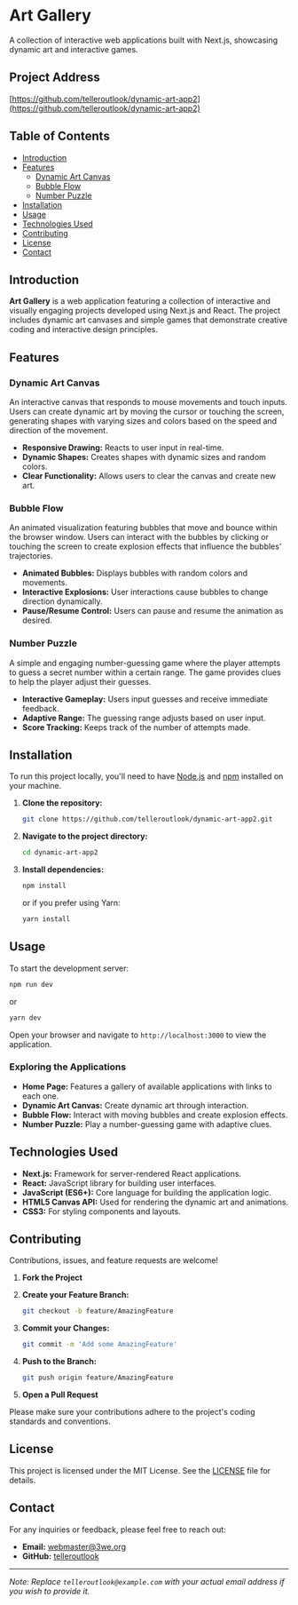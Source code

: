 # Art Gallery

A collection of interactive web applications built with Next.js, showcasing dynamic art and interactive games.

## Project Address

[https://github.com/telleroutlook/dynamic-art-app2](https://github.com/telleroutlook/dynamic-art-app2)

## Table of Contents

- [Introduction](#introduction)
- [Features](#features)
  - [Dynamic Art Canvas](#dynamic-art-canvas)
  - [Bubble Flow](#bubble-flow)
  - [Number Puzzle](#number-puzzle)
- [Installation](#installation)
- [Usage](#usage)
- [Technologies Used](#technologies-used)
- [Contributing](#contributing)
- [License](#license)
- [Contact](#contact)

## Introduction

**Art Gallery** is a web application featuring a collection of interactive and visually engaging projects developed using Next.js and React. The project includes dynamic art canvases and simple games that demonstrate creative coding and interactive design principles.

## Features

### Dynamic Art Canvas

An interactive canvas that responds to mouse movements and touch inputs. Users can create dynamic art by moving the cursor or touching the screen, generating shapes with varying sizes and colors based on the speed and direction of the movement.

- **Responsive Drawing:** Reacts to user input in real-time.
- **Dynamic Shapes:** Creates shapes with dynamic sizes and random colors.
- **Clear Functionality:** Allows users to clear the canvas and create new art.

### Bubble Flow

An animated visualization featuring bubbles that move and bounce within the browser window. Users can interact with the bubbles by clicking or touching the screen to create explosion effects that influence the bubbles' trajectories.

- **Animated Bubbles:** Displays bubbles with random colors and movements.
- **Interactive Explosions:** User interactions cause bubbles to change direction dynamically.
- **Pause/Resume Control:** Users can pause and resume the animation as desired.

### Number Puzzle

A simple and engaging number-guessing game where the player attempts to guess a secret number within a certain range. The game provides clues to help the player adjust their guesses.

- **Interactive Gameplay:** Users input guesses and receive immediate feedback.
- **Adaptive Range:** The guessing range adjusts based on user input.
- **Score Tracking:** Keeps track of the number of attempts made.

## Installation

To run this project locally, you'll need to have [Node.js](https://nodejs.org/) and [npm](https://www.npmjs.com/) installed on your machine.

1. **Clone the repository:**

   ```bash
   git clone https://github.com/telleroutlook/dynamic-art-app2.git
   ```

2. **Navigate to the project directory:**

   ```bash
   cd dynamic-art-app2
   ```

3. **Install dependencies:**

   ```bash
   npm install
   ```

   or if you prefer using Yarn:

   ```bash
   yarn install
   ```

## Usage

To start the development server:

```bash
npm run dev
```

or

```bash
yarn dev
```

Open your browser and navigate to `http://localhost:3000` to view the application.

### Exploring the Applications

- **Home Page:** Features a gallery of available applications with links to each one.
- **Dynamic Art Canvas:** Create dynamic art through interaction.
- **Bubble Flow:** Interact with moving bubbles and create explosion effects.
- **Number Puzzle:** Play a number-guessing game with adaptive clues.

## Technologies Used

- **Next.js:** Framework for server-rendered React applications.
- **React:** JavaScript library for building user interfaces.
- **JavaScript (ES6+):** Core language for building the application logic.
- **HTML5 Canvas API:** Used for rendering the dynamic art and animations.
- **CSS3:** For styling components and layouts.

## Contributing

Contributions, issues, and feature requests are welcome!

1. **Fork the Project**
2. **Create your Feature Branch:**

   ```bash
   git checkout -b feature/AmazingFeature
   ```

3. **Commit your Changes:**

   ```bash
   git commit -m 'Add some AmazingFeature'
   ```

4. **Push to the Branch:**

   ```bash
   git push origin feature/AmazingFeature
   ```

5. **Open a Pull Request**

Please make sure your contributions adhere to the project's coding standards and conventions.

## License

This project is licensed under the MIT License. See the [LICENSE](LICENSE) file for details.

## Contact

For any inquiries or feedback, please feel free to reach out:

- **Email:** webmaster@3we.org
- **GitHub:** [telleroutlook](https://github.com/telleroutlook)

---

*Note: Replace `telleroutlook@example.com` with your actual email address if you wish to provide it.*
